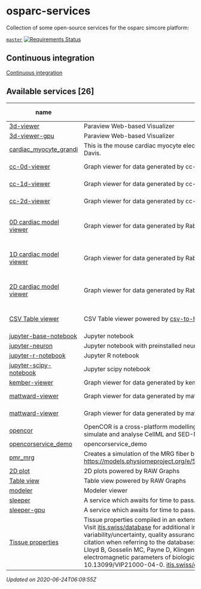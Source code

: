 # osparc-services

Collection of some open-source services for the osparc simcore platform:

<!-- NOTE: when branched replace `master` in urls -->
[`master`](https://github.com/itisfoundation/osparc-services/tree/master)
[![Requirements Status](https://requires.io/github/ITISFoundation/osparc-services/requirements.svg?branch=master)](https://requires.io/github/ITISFoundation/osparc-services/requirements/?branch=master)


## Continuous integration

[Continuous integration](ci/README.md)
<!-- TOC_BEGIN -->
<!-- Automaticaly produced by scripts/auto-doc/create-toc.py on 2020-06-24T06:09:55Z -->
## Available services [26]
|                                    name                                     |                                                                                                                                                                                                                                                                                                                                                                  description                                                                                                                                                                                                                                                                                                                                                                   |      type       |                                                                                              latest version                                                                                              |                                                           build status                                                           |
|-----------------------------------------------------------------------------|------------------------------------------------------------------------------------------------------------------------------------------------------------------------------------------------------------------------------------------------------------------------------------------------------------------------------------------------------------------------------------------------------------------------------------------------------------------------------------------------------------------------------------------------------------------------------------------------------------------------------------------------------------------------------------------------------------------------------------------------|-----------------|----------------------------------------------------------------------------------------------------------------------------------------------------------------------------------------------------------|----------------------------------------------------------------------------------------------------------------------------------|
|  [3d-viewer](services/dy-3dvis/docker/custom/Dockerfile)                    |  Paraview Web-based Visualizer                                                                                                                                                                                                                                                                                                                                                                                                                                                                                                                                                                                                                                                                                                                 |  dynamic        |  [![](https://images.microbadger.com/badges/version/itisfoundation/3d-viewer:3.0.2.svg)](https://microbadger.com/images/itisfoundation/3d-viewer:3.0.2 'See Image Version')                              |                                                                                                                                  |
|  [3d-viewer-gpu](services/dy-3dvis/docker/custom/Dockerfile)                |  Paraview Web-based Visualizer                                                                                                                                                                                                                                                                                                                                                                                                                                                                                                                                                                                                                                                                                                                 |  dynamic        |  [![](https://images.microbadger.com/badges/version/itisfoundation/3d-viewer-gpu:3.0.2.svg)](https://microbadger.com/images/itisfoundation/3d-viewer-gpu:3.0.2 'See Image Version')                      |                                                                                                                                  |
|  [cardiac_myocyte_grandi](services/ma-myocyteele/docker/custom/Dockerfile)  |  This is the mouse cardiac myocyte electrophysiology model from Eleonora Grandi at UC Davis.                                                                                                                                                                                                                                                                                                                                                                                                                                                                                                                                                                                                                                                   |  computational  |  [![](https://images.microbadger.com/badges/version/itisfoundation/cardiac_myocyte_grandi:1.0.0.svg)](https://microbadger.com/images/itisfoundation/cardiac_myocyte_grandi:1.0.0 'See Image Version')    |                                                                                                                                  |
|  [cc-0d-viewer](services/dy-2Dgraph/use-cases/cc/Dockerfile)                |  Graph viewer for data generated by cc-0d solver                                                                                                                                                                                                                                                                                                                                                                                                                                                                                                                                                                                                                                                                                               |  dynamic        |  [![](https://images.microbadger.com/badges/version/itisfoundation/cc-0d-viewer:2.10.0.svg)](https://microbadger.com/images/itisfoundation/cc-0d-viewer:2.10.0 'See Image Version')                      |  ![cc-0d-viewer](https://github.com/ITISFoundation/osparc-services/workflows/cc-0d-viewer/badge.svg?branch=master)               |
|  [cc-1d-viewer](services/dy-2Dgraph/use-cases/cc/Dockerfile)                |  Graph viewer for data generated by cc-1d solver                                                                                                                                                                                                                                                                                                                                                                                                                                                                                                                                                                                                                                                                                               |  dynamic        |  [![](https://images.microbadger.com/badges/version/itisfoundation/cc-1d-viewer:2.10.0.svg)](https://microbadger.com/images/itisfoundation/cc-1d-viewer:2.10.0 'See Image Version')                      |  ![cc-1d-viewer](https://github.com/ITISFoundation/osparc-services/workflows/cc-1d-viewer/badge.svg?branch=master)               |
|  [cc-2d-viewer](services/dy-2Dgraph/use-cases/cc/Dockerfile)                |  Graph viewer for data generated by cc-2d solver                                                                                                                                                                                                                                                                                                                                                                                                                                                                                                                                                                                                                                                                                               |  dynamic        |  [![](https://images.microbadger.com/badges/version/itisfoundation/cc-2d-viewer:2.10.0.svg)](https://microbadger.com/images/itisfoundation/cc-2d-viewer:2.10.0 'See Image Version')                      |  ![cc-2d-viewer](https://github.com/ITISFoundation/osparc-services/workflows/cc-2d-viewer/badge.svg?branch=master)               |
|  [0D cardiac model viewer](services/dy-dash/cc-rabbit-0d/src/Dockerfile)    |  Graph viewer for data generated by Rabbit SS and Human GB 0D cardiac models                                                                                                                                                                                                                                                                                                                                                                                                                                                                                                                                                                                                                                                                   |  dynamic        |  [![](https://images.microbadger.com/badges/version/itisfoundation/cc-0d-viewer:3.0.4.svg)](https://microbadger.com/images/itisfoundation/cc-0d-viewer:3.0.4 'See Image Version')                        |  ![0D cardiac model viewer](https://github.com/ITISFoundation/osparc-services/workflows/cc-0d-viewer/badge.svg?branch=master)    |
|  [1D cardiac model viewer](services/dy-dash/cc-rabbit-1d/src/Dockerfile)    |  Graph viewer for data generated by Rabbit SS and Human GB 1D cardiac models                                                                                                                                                                                                                                                                                                                                                                                                                                                                                                                                                                                                                                                                   |  dynamic        |  [![](https://images.microbadger.com/badges/version/itisfoundation/cc-1d-viewer:3.0.4.svg)](https://microbadger.com/images/itisfoundation/cc-1d-viewer:3.0.4 'See Image Version')                        |  ![1D cardiac model viewer](https://github.com/ITISFoundation/osparc-services/workflows/cc-1d-viewer/badge.svg?branch=master)    |
|  [2D cardiac model viewer](services/dy-dash/cc-rabbit-2d/src/Dockerfile)    |  Graph viewer for data generated by Rabbit SS and Human GB 2D cardiac models                                                                                                                                                                                                                                                                                                                                                                                                                                                                                                                                                                                                                                                                   |  dynamic        |  [![](https://images.microbadger.com/badges/version/itisfoundation/cc-2d-viewer:3.0.4.svg)](https://microbadger.com/images/itisfoundation/cc-2d-viewer:3.0.4 'See Image Version')                        |  ![2D cardiac model viewer](https://github.com/ITISFoundation/osparc-services/workflows/cc-2d-viewer/badge.svg?branch=master)    |
|  [CSV Table viewer](services/dy-csv-table/Dockerfile)                       |  CSV Table viewer powered by [csv-to-html-table](https://github.com/derekeder/csv-to-html-table)                                                                                                                                                                                                                                                                                                                                                                                                                                                                                                                                                                                                                                               |  dynamic        |  [![](https://images.microbadger.com/badges/version/itisfoundation/csv-table:1.0.0.svg)](https://microbadger.com/images/itisfoundation/csv-table:1.0.0 'See Image Version')                              |  ![CSV Table viewer](https://github.com/ITISFoundation/osparc-services/workflows/dy-csv-table/badge.svg?branch=master)           |
|  [jupyter-base-notebook](services/dy-jupyter/Dockerfile)                    |  Jupyter notebook                                                                                                                                                                                                                                                                                                                                                                                                                                                                                                                                                                                                                                                                                                                              |  dynamic        |  [![](https://images.microbadger.com/badges/version/itisfoundation/jupyter-base-notebook:2.13.1.svg)](https://microbadger.com/images/itisfoundation/jupyter-base-notebook:2.13.1 'See Image Version')    |                                                                                                                                  |
|  [jupyter-neuron](services/dy-jupyter-extensions/neuron/Dockerfile)         |  Jupyter notebook with preinstalled neuron modules                                                                                                                                                                                                                                                                                                                                                                                                                                                                                                                                                                                                                                                                                             |  dynamic        |  [![](https://images.microbadger.com/badges/version/itisfoundation/jupyter-neuron:1.1.0.svg)](https://microbadger.com/images/itisfoundation/jupyter-neuron:1.1.0 'See Image Version')                    |                                                                                                                                  |
|  [jupyter-r-notebook](services/dy-jupyter/Dockerfile)                       |  Jupyter R notebook                                                                                                                                                                                                                                                                                                                                                                                                                                                                                                                                                                                                                                                                                                                            |  dynamic        |  [![](https://images.microbadger.com/badges/version/itisfoundation/jupyter-r-notebook:2.13.1.svg)](https://microbadger.com/images/itisfoundation/jupyter-r-notebook:2.13.1 'See Image Version')          |                                                                                                                                  |
|  [jupyter-scipy-notebook](services/dy-jupyter/Dockerfile)                   |  Jupyter scipy notebook                                                                                                                                                                                                                                                                                                                                                                                                                                                                                                                                                                                                                                                                                                                        |  dynamic        |  [![](https://images.microbadger.com/badges/version/itisfoundation/jupyter-scipy-notebook:2.13.1.svg)](https://microbadger.com/images/itisfoundation/jupyter-scipy-notebook:2.13.1 'See Image Version')  |                                                                                                                                  |
|  [kember-viewer](services/dy-2Dgraph/use-cases/kember/Dockerfile)           |  Graph viewer for data generated by kember solver                                                                                                                                                                                                                                                                                                                                                                                                                                                                                                                                                                                                                                                                                              |  dynamic        |  [![](https://images.microbadger.com/badges/version/itisfoundation/kember-viewer:2.10.0.svg)](https://microbadger.com/images/itisfoundation/kember-viewer:2.10.0 'See Image Version')                    |                                                                                                                                  |
|  [mattward-viewer](services/dy-2Dgraph/use-cases/mattward/Dockerfile)       |  Graph viewer for data generated by mattward solver                                                                                                                                                                                                                                                                                                                                                                                                                                                                                                                                                                                                                                                                                            |  dynamic        |  [![](https://images.microbadger.com/badges/version/itisfoundation/mattward-viewer:2.10.0.svg)](https://microbadger.com/images/itisfoundation/mattward-viewer:2.10.0 'See Image Version')                |  ![mattward-viewer](https://github.com/ITISFoundation/osparc-services/workflows/mattward-viewer/badge.svg?branch=master)         |
|  [mattward-viewer](services/dy-dash/mattward-dash/src/Dockerfile)           |  Graph viewer for data generated by mattward solver                                                                                                                                                                                                                                                                                                                                                                                                                                                                                                                                                                                                                                                                                            |  dynamic        |  [![](https://images.microbadger.com/badges/version/itisfoundation/mattward-viewer:3.0.4.svg)](https://microbadger.com/images/itisfoundation/mattward-viewer:3.0.4 'See Image Version')                  |  ![mattward-viewer](https://github.com/ITISFoundation/osparc-services/workflows/mattward-viewer/badge.svg?branch=master)         |
|  [opencor](services/oc-opencor-base/docker/custom/Dockerfile)               |  OpenCOR is a cross-platform modelling environment, which can be used to organise, edit, simulate and analyse CellML and SED-ML files                                                                                                                                                                                                                                                                                                                                                                                                                                                                                                                                                                                                          |  computational  |  [![](https://images.microbadger.com/badges/version/itisfoundation/opencor:1.0.1.svg)](https://microbadger.com/images/itisfoundation/opencor:1.0.1 'See Image Version')                                  |  ![opencor](https://github.com/ITISFoundation/osparc-services/workflows/oc-opencor-base/badge.svg?branch=master)                 |
|  [opencorservice_demo](services/oc-guytonmodel/docker/ubuntu/Dockerfile)    |  opencorservice_demo                                                                                                                                                                                                                                                                                                                                                                                                                                                                                                                                                                                                                                                                                                                           |  computational  |  [![](https://images.microbadger.com/badges/version/itisfoundation/opencorservice_demo:1.0.0.svg)](https://microbadger.com/images/itisfoundation/opencorservice_demo:1.0.0 'See Image Version')          |                                                                                                                                  |
|  [pmr_mrg](services/oc-pmrmrg/docker/ubuntu/Dockerfile)                     |  Creates a simulation of the MRG fiber based on the model found on the PMR https://models.physiomeproject.org/e/5f7/mcintyre_richardson_grill_model_2001.cellml/view                                                                                                                                                                                                                                                                                                                                                                                                                                                                                                                                                                           |  computational  |  [![](https://images.microbadger.com/badges/version/itisfoundation/pmr_mrg:1.0.1.svg)](https://microbadger.com/images/itisfoundation/pmr_mrg:1.0.1 'See Image Version')                                  |                                                                                                                                  |
|  [2D plot](services/dy-raw-graphs/Dockerfile)                               |  2D plots powered by RAW Graphs                                                                                                                                                                                                                                                                                                                                                                                                                                                                                                                                                                                                                                                                                                                |  dynamic        |  [![](https://images.microbadger.com/badges/version/itisfoundation/raw-graphs:2.10.6.svg)](https://microbadger.com/images/itisfoundation/raw-graphs:2.10.6 'See Image Version')                          |                                                                                                                                  |
|  [Table view](services/dy-raw-graphs/Dockerfile)                            |  Table view powered by RAW Graphs                                                                                                                                                                                                                                                                                                                                                                                                                                                                                                                                                                                                                                                                                                              |  dynamic        |  [![](https://images.microbadger.com/badges/version/itisfoundation/raw-graphs-table:2.10.6.svg)](https://microbadger.com/images/itisfoundation/raw-graphs-table:2.10.6 'See Image Version')              |                                                                                                                                  |
|  [modeler](services/dy-modeling/server/Dockerfile)                          |  Modeler viewer                                                                                                                                                                                                                                                                                                                                                                                                                                                                                                                                                                                                                                                                                                                                |  dynamic        |  [![](https://images.microbadger.com/badges/version/itisfoundation/modeler-webserver:0.1.1.svg)](https://microbadger.com/images/itisfoundation/modeler-webserver:0.1.1 'See Image Version')              |                                                                                                                                  |
|  [sleeper](services/sleeper/docker/custom/Dockerfile)                       |  A service which awaits for time to pass.                                                                                                                                                                                                                                                                                                                                                                                                                                                                                                                                                                                                                                                                                                      |  computational  |  [![](https://images.microbadger.com/badges/version/itisfoundation/sleeper:2.0.1.svg)](https://microbadger.com/images/itisfoundation/sleeper:2.0.1 'See Image Version')                                  |  ![sleeper](https://github.com/ITISFoundation/osparc-services/workflows/sleeper/badge.svg?branch=master)                         |
|  [sleeper-gpu](services/sleeper/docker/custom/Dockerfile)                   |  A service which awaits for time to pass.                                                                                                                                                                                                                                                                                                                                                                                                                                                                                                                                                                                                                                                                                                      |  computational  |  [![](https://images.microbadger.com/badges/version/itisfoundation/sleeper-gpu:2.0.1.svg)](https://microbadger.com/images/itisfoundation/sleeper-gpu:2.0.1 'See Image Version')                          |                                                                                                                                  |
|  [Tissue properties](services/dy-tissue-properties/Dockerfile)              |  Tissue properties compiled in an extensive, critical literature review by the ITIS Foundation. Visit [itis.swiss/database](https://itis.swiss/database) for additional information, e.g., on tissue parameter variability/uncertainty, quality assurance, and the explored sources. Please use the following citation when referring to the database: Hasgall PA, Di Gennaro F, Baumgartner C, Neufeld E, Lloyd B, Gosselin MC, Payne D, Klingenböck A, Kuster N, ITIS Database for thermal and electromagnetic parameters of biological tissues, Version 4.0, May 15, 2018, DOI: 10.13099/VIP21000-04-0. [itis.swiss/database](https://itis.swiss/database). Powered by [csv-to-html-table](https://github.com/derekeder/csv-to-html-table)  |  dynamic        |  [![](https://images.microbadger.com/badges/version/itisfoundation/tissue-properties:1.0.0.svg)](https://microbadger.com/images/itisfoundation/tissue-properties:1.0.0 'See Image Version')              |  ![Tissue properties](https://github.com/ITISFoundation/osparc-services/workflows/dy-tissue-properties/badge.svg?branch=master)  |
*Updated on 2020-06-24T06:09:55Z*

<!-- TOC_END -->

